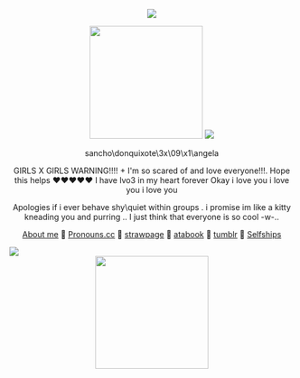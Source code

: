 <p align=center>
 <img src=https://64.media.tumblr.com/defa4e9b55199a7041b2c1d965fab97c/e450ce264d708279-29/s1280x1920/0558b7d42c6a8090eed16903c9415663d8154003.pnj>
</p>
<p align=center>
<img src=https://github.com/user-attachments/assets/87058d37-49c9-4ea6-be90-023b25fc36bb width=200 height=200>
<img src=https://github.com/user-attachments/assets/8bbdaed8-a9d0-43e3-8ce1-7f81b50e9dd9>
</p>
<div align=center>
  sancho\donquixote\3x\09\x1\angela
 
   GIRLS X GIRLS WARNING!!!! + I'm so scared of and love everyone!!!. Hope this helps ❤️❤️❤️❤️❤️ I have lvo3 in my heart forever Okay i love you i love you i love you
 
  Apologies if i ever behave shy\quiet within groups . i promise im like a kitty kneading you and purring .. I just think that everyone is so cool -w-..

   [About me](https://stellular.net/LCB34) 🧹
   [Pronouns.cc](https://pronouns.cc/@3x09x1) 🪻
    [strawpage](https://lcb34.straw.page/) 🧹
    [atabook](https://lcb34.atabook.org/) 🪻
    [tumblr](https://3x09x1.tumblr.com/?source=share) 🧹
    [Selfships](https://docs.google.com/spreadsheets/d/1-EU5Tw7m-dFdLTFfKA0BA86avOmRTfVgRsw-BfhHVnk/edit?usp=drivesdk)
</div>

<img src=https://github.com/user-attachments/assets/ad705d59-d3f0-4d5d-aa96-7ac40651e9d2>

<div align=center>
<img src=https://github.com/user-attachments/assets/97dddc82-98e8-40c7-ab8e-e96159486bdd width=200>

</div>
